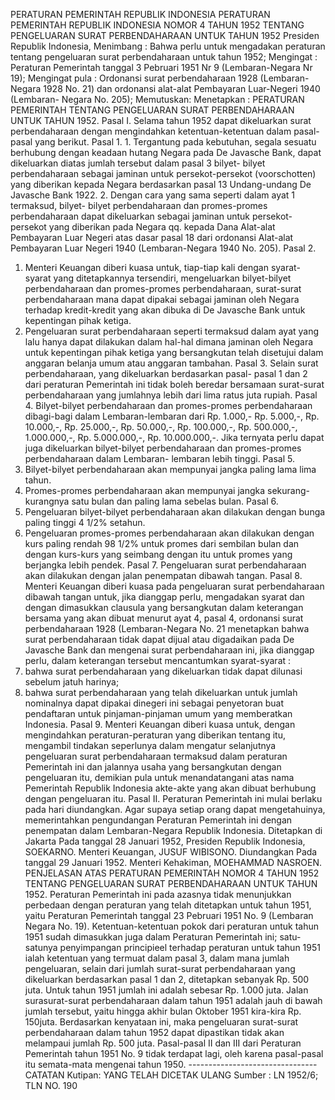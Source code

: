  PERATURAN PEMERINTAH REPUBLIK INDONESIA PERATURAN PEMERINTAH REPUBLIK INDONESIA NOMOR 4 TAHUN 1952 TENTANG PENGELUARAN SURAT PERBENDAHARAAN UNTUK TAHUN 1952 Presiden Republik Indonesia,
Menimbang :
 Bahwa perlu untuk mengadakan peraturan tentang pengeluaran surat perbendaharaan untuk tahun 1952;
Mengingat :
 Peraturan Pemerintah tanggal 3 Pebruari 1951 Nr 9 (Lembaran-Negara Nr 19); Mengingat pula : Ordonansi surat perbendaharaan 1928 (Lembaran-Negara 1928 No. 21) dan ordonansi alat-alat Pembayaran Luar-Negeri 1940 (Lembaran- Negara No. 205); Memutuskan: Menetapkan : PERATURAN PEMERINTAH TENTANG PENGELUARAN SURAT PERBENDAHARAAN UNTUK TAHUN 1952. Pasal I. Selama tahun 1952 dapat dikeluarkan surat perbendaharaan dengan mengindahkan ketentuan-ketentuan dalam pasal-pasal yang berikut. Pasal 1. 1. Tergantung pada kebutuhan, segala sesuatu berhubung dengan keadaan hutang Negara pada De Javasche Bank, dapat dikeluarkan diatas jumlah tersebut dalam pasal 3 bilyet- bilyet perbendaharaan sebagai jaminan untuk persekot-persekot (voorschotten) yang diberikan kepada Negara berdasarkan pasal 13 Undang-undang De Javasche Bank 1922.
2. Dengan cara yang sama seperti dalam ayat 1 termaksud, bilyet- bilyet perbendaharaan dan promes-promes perbendaharaan dapat dikeluarkan sebagai jaminan untuk persekot-persekot yang diberikan pada Negara qq. kepada Dana Alat-alat Pembayaran Luar Negeri atas dasar pasal 18 dari ordonansi Alat-alat Pembayaran Luar Negeri 1940 (Lembaran-Negara 1940 No. 205). Pasal 2.
1. Menteri Keuangan diberi kuasa untuk, tiap-tiap kali dengan syarat-syarat yang ditetapkannya tersendiri, mengeluarkan bilyet-bilyet perbendaharaan dan promes-promes perbendaharaan, surat-surat perbendaharaan mana dapat dipakai sebagai jaminan oleh Negara terhadap kredit-kredit yang akan dibuka di De Javasche Bank untuk kepentingan pihak ketiga.
2. Pengeluaran surat perbendaharaan seperti termaksud dalam ayat yang lalu hanya dapat dilakukan dalam hal-hal dimana jaminan oleh Negara untuk kepentingan pihak ketiga yang bersangkutan telah disetujui dalam anggaran belanja umum atau anggaran tambahan. Pasal 3. Selain surat perbendaharaan, yang dikeluarkan berdasarkan pasal- pasal 1 dan 2 dari peraturan Pemerintah ini tidak boleh beredar bersamaan surat-surat perbendaharaan yang jumlahnya lebih dari lima ratus juta rupiah. Pasal 4. Bilyet-bilyet perbendaharaan dan promes-promes perbendaharaan dibagi-bagi dalam Lembaran-lembaran dari Rp. 1.000,- Rp. 5.000,-, Rp. 10.000,-, Rp. 25.000,-, Rp. 50.000,-, Rp. 100.000,-, Rp. 500.000,-, 1.000.000,-, Rp. 5.000.000,-, Rp. 10.000.000,-. Jika ternyata perlu dapat juga dikeluarkan bilyet-bilyet perbendaharaan dan promes-promes perbendaharaan dalam Lembaran- lembaran lebih tinggi. Pasal 5.
1. Bilyet-bilyet perbendaharaan akan mempunyai jangka paling lama lima tahun.
2. Promes-promes perbendaharaan akan mempunyai jangka sekurang- kurangnya satu bulan dan paling lama sebelas bulan. Pasal 6.
1. Pengeluaran bilyet-bilyet perbendaharaan akan dilakukan dengan bunga paling tinggi 4 1/2% setahun.
2. Pengeluaran promes-promes perbendaharaan akan dilakukan dengan kurs paling rendah 98 1/2% untuk promes dari sembilan bulan dan dengan kurs-kurs yang seimbang dengan itu untuk promes yang berjangka lebih pendek. Pasal 7. Pengeluaran surat perbendaharaan akan dilakukan dengan jalan penempatan dibawah tangan. Pasal 8. Menteri Keuangan diberi kuasa pada pengeluaran surat perbendaharaan dibawah tangan untuk, jika dianggap perlu, mengadakan syarat dan dengan dimasukkan clausula yang bersangkutan dalam keterangan bersama yang akan dibuat menurut ayat 4, pasal 4, ordonansi surat perbendaharaan 1928 (Lembaran-Negara No. 21 menetapkan bahwa surat perbendaharaan tidak dapat dijual atau digadaikan pada De Javasche Bank dan mengenai surat perbendaharaan ini, jika dianggap perlu, dalam keterangan tersebut mencantumkan syarat-syarat :
1. bahwa surat perbendaharaan yang dikeluarkan tidak dapat dilunasi sebelum jatuh harinya;
2. bahwa surat perbendaharaan yang telah dikeluarkan untuk jumlah nominalnya dapat dipakai dinegeri ini sebagai penyetoran buat pendaftaran untuk pinjaman-pinjaman umum yang memberatkan Indonesia. Pasal 9. Menteri Keuangan diberi kuasa untuk, dengan mengindahkan peraturan-peraturan yang diberikan tentang itu, mengambil tindakan seperlunya dalam mengatur selanjutnya pengeluaran surat perbendaharaan termaksud dalam peraturan Pemerintah ini dan jalannya usaha yang bersangkutan dengan pengeluaran itu, demikian pula untuk menandatangani atas nama Pemerintah Republik Indonesia akte-akte yang akan dibuat berhubung dengan pengeluaran itu. Pasal II. Peraturan Pemerintah ini mulai berlaku pada hari diundangkan. Agar supaya setiap orang dapat mengetahuinya, memerintahkan pengundangan Peraturan Pemerintah ini dengan penempatan dalam Lembaran-Negara Republik Indonesia. Ditetapkan di Jakarta Pada tanggal 28 Januari 1952, Presiden Republik Indonesia, SOEKARNO. Menteri Keuangan, JUSUF WIBISONO. Diundangkan Pada tanggal 29 Januari 1952. Menteri Kehakiman, MOEHAMMAD NASROEN. PENJELASAN ATAS PERATURAN PEMERINTAH NOMOR 4 TAHUN 1952 TENTANG PENGELUARAN SURAT PERBENDAHARAAN UNTUK TAHUN 1952. Peraturan Pemerintah ini pada azasnya tidak menunjukkan perbedaan dengan peraturan yang telah ditetapkan untuk tahun 1951, yaitu Peraturan Pemerintah tanggal 23 Pebruari 1951 No. 9 (Lembaran Negara No. 19). Ketentuan-ketentuan pokok dari peraturan untuk tahun 1951 sudah dimasukkan juga dalam Peraturan Pemerintah ini; satu-satunya penyimpangan principieel terhadap peraturan untuk tahun 1951 ialah ketentuan yang termuat dalam pasal 3, dalam mana jumlah pengeluaran, selain dari jumlah surat-surat perbendaharaan yang dikeluarkan berdasarkan pasal 1 dan 2, ditetapkan sebanyak Rp. 500 juta. Untuk tahun 1951 jumlah ini adalah sebesar Rp. 1.000 juta. Jalan surasurat-surat perbendaharaan dalam tahun 1951 adalah jauh di bawah jumlah tersebut, yaitu hingga akhir bulan Oktober 1951 kira-kira Rp. 150juta. Berdasarkan kenyataan ini, maka pengeluaran surat-surat perbendaharaan dalam tahun 1952 dapat dipastikan tidak akan melampaui jumlah Rp. 500 juta. Pasal-pasal II dan III dari Peraturan Pemerintah tahun 1951 No. 9 tidak terdapat lagi, oleh karena pasal-pasal itu semata-mata mengenai tahun 1950. -------------------------------- CATATAN Kutipan: YANG TELAH DICETAK ULANG Sumber : LN 1952/6; TLN NO. 190